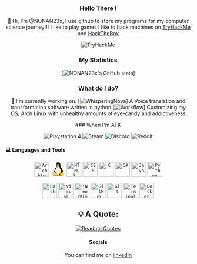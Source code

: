 <div align="center">
  
### Hello There !

👋 Hi, I’m @NONAN23x, I use github to store my programs for my computer science journey!!!
I like to play games 
I like to hack machines on [TryHackMe](https://tryhackme.com/) and [HackTheBox](https://app.hackthebox.com/)

<p>
<img src="https://tryhackme-badges.s3.amazonaws.com/NONAN23x.png" alt="TryHackMe">
</p>

</div>

<div align="center">
  
### My Statistics
[![NONAN23x's GitHub stats](https://github-readme-stats.vercel.app/api?username=NONAN23x&show_icons=true&theme=tokyonight&show=reviews,prs_merged)]
</div>

<div align="center">
  
### What do I do?

🔭 I'm currently working on:
[![WhisperingNova](https://github.com/NONAN23x/WhisperingNova)] A Voice translation and transformation software written in python
[![Workflow](https://github.com/NONAN23x/dotfiles)] Customizing my OS, Arch Linux with unhealthy amounts of eye-candy and addictiveness

</div>

<div align="center">
### When I'm AFK

<p>
  <img src="https://img.shields.io/badge/Playstation%204-003791?style=for-the-badge&logo=playstation-4&logoColor=white" alt="Playstation 4">
  <img src="https://img.shields.io/badge/steam-%23000000.svg?style=for-the-badge&logo=steam&logoColor=white" alt="Steam">
  <img src="https://img.shields.io/badge/Discord-%235865F2.svg?style=for-the-badge&logo=discord&logoColor=white" alt="Discord">
  <img src="https://img.shields.io/badge/Reddit-FF4500?style=for-the-badge&logo=reddit&logoColor=white" alt="Reddit">
</p>

</div>


#### ‍💻 Languages and Tools

<p align="center">
  <code><img title="Arch btw" height="40" width="40" src="../main/assets/icons/arch.svg"></code>
  <code><img title="Linux" height="40" width="40" src="https://raw.githubusercontent.com/devicons/devicon/master/icons/linux/linux-original.svg"></code>
  <code><img title="HTML5" height="40" width="40" src="../main/assets/icons/html5.svg"></code>
  <code><img title="CSS" height="40" width="40" src="../main/assets/icons/css.svg"></code>
  <code><img title="C" height="40" width="40" src="../main/assets/icons/c.svg"></code>
  <code><img title="C#" height="40" width="40" src="../main/assets/icons/cSharp.svg"></code>
  <code><img title="Java" height="40" width="40" src="../main/assets/icons/java.png"></code>
  <code><img title="Python" height="40" width="40" src="../main/assets/icons/python-original.svg"></code>
</p>

<p align="center">
  <code><img title="Bash" height="40" width="40" src="../main/assets/icons/bash.png"></code>
  <code><img title="Visual Studio Code" height="40" width="40" src="../main/assets/icons/vscode.png"></code>
  <code><img title="(Neo)Vim" height="40" width="40" src="../main/assets/icons/vim.png"></code>
  <code><img title="GitHub" height="40" width="40" src="../main/assets/icons/github.svg"></code>
  <code><img title="Git" height="40" width="40" src="../main/assets/icons/git-original.svg"></code>
  <code><img title="Terminal" height="40" width="40" src="../main/assets/icons/terminal.png"></code>
  <code><img title="Docker" height="40" width="40" src="../main/assets/icons/docker.png"></code>
</p>

<div align="center">
    
## 💡 A Quote:

[![Readme Quotes](https://quotes-github-readme.vercel.app/api?type=horizontal&theme=dark)](https://github.com/piyushsuthar/github-readme-quotes)


#### Socials
You can find me on [linkedIn](https://linkedin.com/in/nonan23x)

</div>
